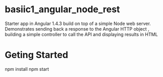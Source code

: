 # basiic1_angular_node_rest
Starter app in Angular 1.4.3 build on top of a simple Node web server. Demonstrates sending back a response to the Angular HTTP object , building a simple controller to call the API and displaying results in HTML

# Geting Started
npm install
npm start
